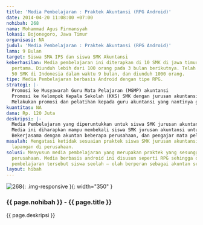 ```yaml
---
title: 'Media Pembelajaran : Praktek Akuntansi (RPG Android)'
date: 2014-04-20 11:08:00 +07:00
nohibah: 268
nama: Mohammad Agus Firmansyah
lokasi: Bojonegoro, Jawa Timur
organisasi: NA
judul: 'Media Pembelajaran : Praktek Akuntansi (RPG Android)'
lama: 9 Bulan
target: Siswa SMA IPS dan siswa SMK Akuntansi
keberhasilan: Media pembelajaran ini diterapkan di 10 SMK di jawa timur pada 3 bulan
  pertama. Diunduh lebih dari 100 orang pada 3 bulan berikutnya. Telah digunakan di
  50 SMK di Indonesia dalam waktu 9 bulan, dan diunduh 1000 orang.
tipe: Media Pembelajaran berbasis Android dengan tipe RPG.
strategi: |-
  Promosi ke Musyawarah Guru Mata Pelajaran (MGMP) akuntansi
  Promosi ke Kelompok Kepala Sekolah (KKS) SMK dengan jurusan akuntansi
  Melakukan promosi dan pelatihan kepada guru akuntansi yang nantinya guru akuntansi tersebut mengajarkannya pada siswanya.
kuantitas: NA
dana: Rp. 120 Juta
deskripsi: |-
  Media Pembelajaran yang diperuntukkan untuk siswa SMK jurusan akuntansi. Pada survei yang telah dilakukan oleh pemohon hibah di SMKN 1 Magetan diketahui bahwa siswa SMK (jur.akuntansi) banyak yang akan bekerja selepas lulus dari SMK.
  Media ini diharapkan mampu membekali siswa SMK jurusan akuntansi untuk dapat lebih optimal dalam praktek akuntansi perusahaan yang sebenarnya. Karena ketika Praktek di berbagai perusahaan banyak siswa SMK yang diperbantukan TIDAK SESUAI dengan jurusannya.
  Bekerjasama dengan akuntan beberapa perusahaan, dan pengajar mata pelajaran akuntansi untuk menyusun materi praktek yang benar terjadi dalam perusahaan. Kemudian disusun menjadi media pembelajaran berbasis android. Hal inilah yang nantinya akan dilakukan pemohon hibah.
masalah: Mengatasi ketidak sesuaian praktek siswa SMK jurusan akuntansi ketika praktek
  lapangan di perusahaan.
solusi: Menyusun media pembelajaran yang merupakan praktek yang sesungguhnya dalam
  perusahaan. Media berbasis android ini disusun seperti RPG sehingga dalam media
  pembelajaran tersebut siswa seolah – olah berperan sebagai akuntan sebuah perusahaan.
layout: hibah
---
```


![268](/static/img/hibahcms/268.png){: .img-responsive }{: width="350" }

### {{ page.nohibah }} - {{ page.title }}

{{ page.deskripsi }}
